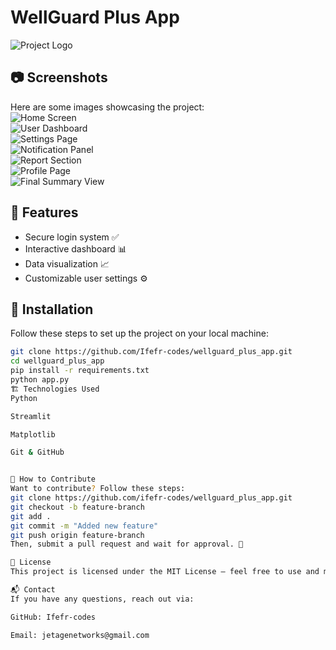 # WellGuard Plus App  

![Project Logo](screenshots/logo.png)  

## 📷 Screenshots  
Here are some images showcasing the project:  
![Home Screen](screenshots/pic1.png)  
![User Dashboard](screenshots/pic2.png)  
![Settings Page](screenshots/pic3.png)  
![Notification Panel](screenshots/pic4.png)  
![Report Section](screenshots/pic5.png)  
![Profile Page](screenshots/pic6.png)  
![Final Summary View](screenshots/pic7.png)  

## 🚀 Features  
- Secure login system ✅  
- Interactive dashboard 📊  
- Data visualization 📈  
- Customizable user settings ⚙️  

## 🔗 Installation  
Follow these steps to set up the project on your local machine:  
```bash
git clone https://github.com/Ifefr-codes/wellguard_plus_app.git
cd wellguard_plus_app
pip install -r requirements.txt
python app.py
🏗️ Technologies Used
Python

Streamlit

Matplotlib

Git & GitHub


🌟 How to Contribute
Want to contribute? Follow these steps:
git clone https://github.com/ifefr-codes/wellguard_plus_app.git
git checkout -b feature-branch
git add .
git commit -m "Added new feature"
git push origin feature-branch
Then, submit a pull request and wait for approval. 🚀

📄 License
This project is licensed under the MIT License – feel free to use and modify!

📬 Contact
If you have any questions, reach out via:

GitHub: Ifefr-codes

Email: jetagenetworks@gmail.com